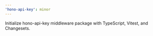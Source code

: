 ```yaml
---
'hono-api-key': minor
---
```


Initialize hono-api-key middleware package with TypeScript, Vitest, and Changesets.
